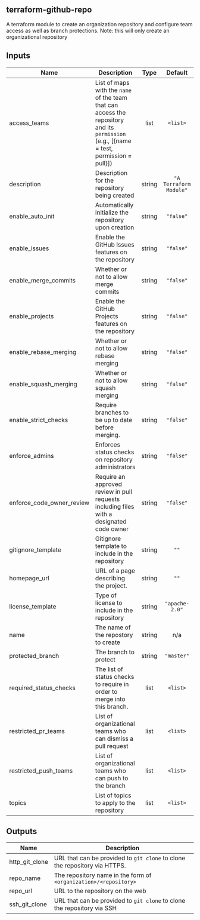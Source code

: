 ## terraform-github-repo

A terraform module to create an organization repository and
configure team access as well as branch protections.
Note: this will only create an organizational repository

## Inputs

| Name | Description | Type | Default | Required |
|------|-------------|:----:|:-----:|:-----:|
| access\_teams | List of maps with the `name` of the team that can access the repository and its `permission` (e.g., [{name = test, permission = pull}]) | list | `<list>` | no |
| description | Description for the repository being created | string | `"A Terraform Module"` | no |
| enable\_auto\_init | Automatically initialize the repository upon creation | string | `"false"` | no |
| enable\_issues | Enable the GitHub Issues features on the repository | string | `"false"` | no |
| enable\_merge\_commits | Whether or not to allow merge commits | string | `"false"` | no |
| enable\_projects | Enable the GitHub Projects features on the repository | string | `"false"` | no |
| enable\_rebase\_merging | Whether or not to allow rebase merging | string | `"false"` | no |
| enable\_squash\_merging | Whether or not to allow squash merging | string | `"false"` | no |
| enable\_strict\_checks | Require branches to be up to date before merging. | string | `"false"` | no |
| enforce\_admins | Enforces status checks on repository administrators | string | `"false"` | no |
| enforce\_code\_owner\_review | Require an approved review in pull requests including files with a designated code owner | string | `"false"` | no |
| gitignore\_template | Gitignore template to include in the repository | string | `""` | no |
| homepage\_url | URL of a page describing the project. | string | `""` | no |
| license\_template | Type of license to include in the repository | string | `"apache-2.0"` | no |
| name | The name of the repostory to create | string | n/a | yes |
| protected\_branch | The branch to protect | string | `"master"` | no |
| required\_status\_checks | The list of status checks to require in order to merge into this branch. | list | `<list>` | no |
| restricted\_pr\_teams | List of organizational teams who can dismiss a pull request | list | `<list>` | no |
| restricted\_push\_teams | List of organizational teams who can push to the branch | list | `<list>` | no |
| topics | List of topics to apply to the repository | list | `<list>` | no |

## Outputs

| Name | Description |
|------|-------------|
| http\_git\_clone | URL that can be provided to `git clone` to clone the repository via HTTPS. |
| repo\_name | The repository name in the form of `<organization>/<repository>` |
| repo\_url | URL to the repository on the web |
| ssh\_git\_clone | URL that can be provided to `git clone` to clone the repository via SSH |

